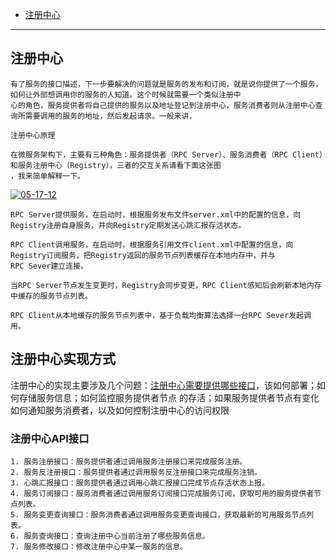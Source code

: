 
* [注册中⼼](#注册中⼼)



---

## 注册中⼼

    有了服务的接⼝描述，下⼀步要解决的问题就是服务的发布和订阅，就是说你提供了⼀个服务，如何让外部想调⽤你的服务的⼈知道。这个时候就需要⼀个类似注册中
    ⼼的⻆⾊，服务提供者将⾃⼰提供的服务以及地址登记到注册中⼼，服务消费者则从注册中⼼查询所需要调⽤的服务的地址，然后发起请求。⼀般来讲，
    
    注册中⼼原理

    在微服务架构下，主要有三种⻆⾊：服务提供者（RPC Server）、服务消费者（RPC Client）和服务注册中⼼（Registry），三者的交互关系请看下⾯这张图
    ，我来简单解释⼀下。
    
<a href="https://ibb.co/hHFB92C"><img src="https://i.ibb.co/5vhr4s2/05-17-12.png" alt="05-17-12" border="0"></a>    
    
    
    RPC Server提供服务，在启动时，根据服务发布⽂件server.xml中的配置的信息，向Registry注册⾃身服务，并向Registry定期发送⼼跳汇报存活状态。
    
    RPC Client调⽤服务，在启动时，根据服务引⽤⽂件client.xml中配置的信息，向Registry订阅服务，把Registry返回的服务节点列表缓存在本地内存中，并与
    RPC Sever建⽴连接。
    
    当RPC Server节点发⽣变更时，Registry会同步变更，RPC Client感知后会刷新本地内存中缓存的服务节点列表。
    
    RPC Client从本地缓存的服务节点列表中，基于负载均衡算法选择⼀台RPC Sever发起调⽤。
    
    
 ## 注册中⼼实现⽅式   

注册中⼼的实现主要涉及⼏个问题：[注册中⼼需要提供哪些接⼝](#注册中⼼API接口)，该如何部署；如何存储服务信息；如何监控服务提供者节点
的存活；如果服务提供者节点有变化如何通知服务消费者，以及如何控制注册中⼼的访问权限

### 注册中⼼API接口

    1. 服务注册接⼝：服务提供者通过调⽤服务注册接⼝来完成服务注册。
    2. 服务反注册接⼝：服务提供者通过调⽤服务反注册接⼝来完成服务注销。
    3. ⼼跳汇报接⼝：服务提供者通过调⽤⼼跳汇报接⼝完成节点存活状态上报。
    4. 服务订阅接⼝：服务消费者通过调⽤服务订阅接⼝完成服务订阅，获取可⽤的服务提供者节点列表。
    5. 服务变更查询接⼝：服务消费者通过调⽤服务变更查询接⼝，获取最新的可⽤服务节点列表。
    6. 服务查询接⼝：查询注册中⼼当前注册了哪些服务信息。
    7. 服务修改接⼝：修改注册中⼼中某⼀服务的信息。
### 
